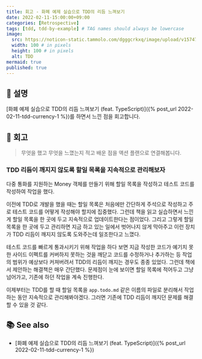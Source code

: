```yaml
---
title: 회고 - 화폐 예제 실습으로 TDD의 리듬 느껴보기
date: 2022-02-11-15:00:00+09:00
categories: [Retrospective]
tags: [tdd, tdd-by-example] # TAG names should always be lowercase
image:
  src: https://noticon-static.tammolo.com/dgggcrkxq/image/upload/v1574740301/noticon/up950fjgyekwqizq6xa6.png
  width: 100 # in pixels
  height: 100 # in pixels
  alt: TDD
mermaid: true
published: true
---
```


## 💁 설명

[화폐 예제 실습으로 TDD의 리듬 느껴보기 (feat. TypeScript)]({% post_url 2022-02-11-tdd-currency-1 %})를 하면서 느낀 점을 회고합니다.

## 📝 회고

> 무엇을 했고 무엇을 느꼈는지 적고 배운 점을 액션 플랜으로 연결해봅니다.

### TDD 리듬이 깨지지 않도록 할일 목록을 지속적으로 관리해보자

다중 통화를 지원하는 Money 객체를 만들기 위해 할일 목록을 작성하고 테스트 코드를 작성하여 작업을 했다.

이전에 TDD로 개발을 했을 때는 할일 목록은 처음에만 간단하게 주석으로 작성하고 주로 테스트 코드를 어떻게 작성해야 할지에 집중했다. 그런데 책을 읽고 실습하면서 느낀 게 할일 목록을 한 곳에 두고 지속적으로 업데이트한다는 점이었다. 그리고 그렇게 할일 목록을 한 곳에 두고 관리하면 지금 하고 있는 일에서 벗어나지 않게 막아주고 이런 장치가 TDD 리듬이 깨지지 않도록 도와주는데 일조한다고 느꼈다.

테스트 코드를 빠르게 통과시키기 위해 작업을 하다 보면 지금 작성한 코드가 예기치 못한 사이드 이펙트를 커버하지 못하는 것을 깨닫고 코드를 수정하거나 추가하는 등 작업의 범위가 예상보다 커져버려서 TDD의 리듬이 깨지는 경우도 종종 있었다. 그런데 책에서 제안하는 해결책은 매우 간단했다. 문제점이 눈에 보이면 할일 목록에 적어두고 그냥 넘어가고, 기존에 하던 작업을 계속 진행한다.

이제부터는 TDD를 할 때 할일 목록을 `app.todo.md` 같은 이름의 파일로 분리해서 작업하는 동안 지속적으로 관리해봐야겠다. 그러면 기존에 TDD 리듬이 깨지던 문제를 해결할 수 있을 것 같다.

## 📚 See also

- [화폐 예제 실습으로 TDD의 리듬 느껴보기 (feat. TypeScript)]({% post_url 2022-02-11-tdd-currency-1 %})
